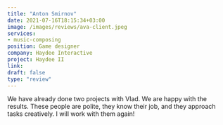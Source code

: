 ```yaml
---
title: "Anton Smirnov"
date: 2021-07-16T18:15:34+03:00
image: /images/reviews/ava-client.jpeg
services:
- music-composing
position: Game designer
company: Haydee Interactive
project: Haydee II
link:
draft: false
type: "review"
---
```


We have already done two projects with Vlad. We are happy with the results. These people are polite, they know their job, and they approach tasks creatively. I will work with them again!